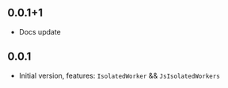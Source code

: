 ## 0.0.1+1

- Docs update
## 0.0.1

- Initial version, features: `IsolatedWorker` && `JsIsolatedWorkers`
